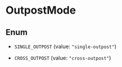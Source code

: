 

# OutpostMode

## Enum


* `SINGLE_OUTPOST` (value: `"single-outpost"`)

* `CROSS_OUTPOST` (value: `"cross-outpost"`)



